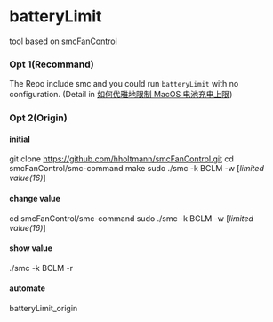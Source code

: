 # batteryLimit
tool based on [smcFanControl](https://github.com/hholtmann/smcFanControl)
### Opt 1(Recommand)
The Repo include smc and you could run `batteryLimit` with no configuration.
(Detail in [如何优雅地限制 MacOS 电池充电上限](https://linxu.hi-motor.site/en/posts/tech/Macos_battery_charge_limit))

### Opt 2(Origin)
#### initial
git clone https://github.com/hholtmann/smcFanControl.git
cd smcFanControl/smc-command
make
sudo ./smc -k BCLM -w [*limited value(16)*]

#### change value
cd smcFanControl/smc-command 
sudo ./smc -k BCLM -w [*limited value(16)*]

#### show value
./smc -k BCLM -r

#### automate
batteryLimit_origin